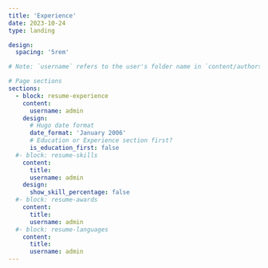 ```yaml
---
title: 'Experience'
date: 2023-10-24
type: landing

design:
  spacing: '5rem'

# Note: `username` refers to the user's folder name in `content/authors/`

# Page sections
sections:
  - block: resume-experience
    content:
      username: admin
    design:
      # Hugo date format
      date_format: 'January 2006'
      # Education or Experience section first?
      is_education_first: false
  #- block: resume-skills
    content:
      title:
      username: admin
    design:
      show_skill_percentage: false
  #- block: resume-awards
    content:
      title:
      username: admin
  #- block: resume-languages
    content:
      title:
      username: admin
---
```

